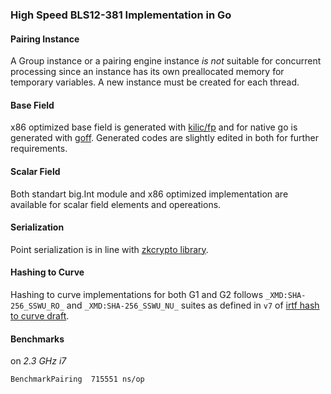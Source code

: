 ### High Speed BLS12-381 Implementation in Go

#### Pairing Instance

A Group instance or a pairing engine instance _is not_ suitable for concurrent processing since an instance has its own preallocated memory for temporary variables. A new instance must be created for each thread.

#### Base Field

x86 optimized base field is generated with [kilic/fp](https://github.com/kilic/fp) and for native go is generated with [goff](https://github.com/ConsenSys/goff). Generated codes are slightly edited in both for further requirements.

#### Scalar Field

Both standart big.Int module and x86 optimized implementation are available for scalar field elements and opereations.

#### Serialization

Point serialization is in line with [zkcrypto library](https://github.com/zkcrypto/pairing/tree/master/src/bls12_381#serialization).

#### Hashing to Curve

Hashing to curve implementations for both G1 and G2 follows `_XMD:SHA-256_SSWU_RO_` and `_XMD:SHA-256_SSWU_NU_` suites as defined in `v7` of [irtf hash to curve draft](https://github.com/cfrg/draft-irtf-cfrg-hash-to-curve/).

#### Benchmarks

on _2.3 GHz i7_

```
BenchmarkPairing  715551 ns/op
```

